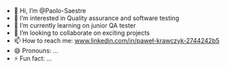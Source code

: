 - 👋 Hi, I’m @Paolo-Saestre
- 👀 I’m interested in Quality assurance and software testing
- 🌱 I’m currently learning on junior QA tester
- 💞️ I’m looking to collaborate on exciting projects
- 📫 How to reach me: www.linkedin.com/in/paweł-krawczyk-2744242b5
- 😄 Pronouns: ...
- ⚡ Fun fact: ...

<!---
Paolo-Saestre/Paolo-Saestre is a ✨ special ✨ repository because its `README.md` (this file) appears on your GitHub profile.
You can click the Preview link to take a look at your changes.
--->
